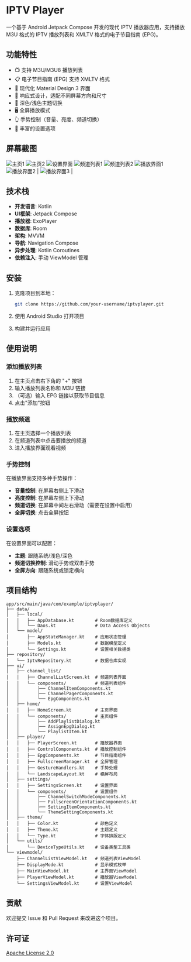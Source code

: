 # IPTV Player

一个基于 Android Jetpack Compose 开发的现代 IPTV 播放器应用，支持播放 M3U 格式的 IPTV 播放列表和 XMLTV 格式的电子节目指南 (EPG)。

## 功能特性

- 📺 支持 M3U/M3U8 播放列表
- 📋 电子节目指南 (EPG) 支持 XMLTV 格式
- 🎨 现代化 Material Design 3 界面
- 📱 响应式设计，适配不同屏幕方向和尺寸
- 🌙 深色/浅色主题切换
- 🖥️ 全屏播放模式
- 👆 手势控制（音量、亮度、频道切换）
- 🔧 丰富的设置选项

## 屏幕截图

![主页1](screenshots/home1.png)
![主页2](screenshots/home2.png)
![设置界面](screenshots/setting.png)
![频道列表1](screenshots/channels.png) 
![频道列表2](screenshots/epg.png)
![播放界面1](screenshots/player1.png)
![播放界面2](screenshots/player2.png) |
![播放界面3](screenshots/player3.png) |

## 技术栈

- **开发语言**: Kotlin
- **UI框架**: Jetpack Compose
- **播放器**: ExoPlayer
- **数据库**: Room
- **架构**: MVVM
- **导航**: Navigation Compose
- **异步处理**: Kotlin Coroutines
- **依赖注入**: 手动 ViewModel 管理

## 安装

1. 克隆项目到本地：
   ```bash
   git clone https://github.com/your-username/iptvplayer.git
   ```

2. 使用 Android Studio 打开项目

3. 构建并运行应用

## 使用说明

### 添加播放列表

1. 在主页点击右下角的 "+" 按钮
2. 输入播放列表名称和 M3U 链接
3. （可选）输入 EPG 链接以获取节目信息
4. 点击"添加"按钮

### 播放频道

1. 在主页选择一个播放列表
2. 在频道列表中点击要播放的频道
3. 进入播放界面观看视频

### 手势控制

在播放界面支持多种手势操作：

- **音量控制**: 在屏幕右侧上下滑动
- **亮度控制**: 在屏幕左侧上下滑动
- **频道切换**: 在屏幕中间左右滑动（需要在设置中启用）
- **全屏切换**: 点击全屏按钮

### 设置选项

在设置界面可以配置：

- **主题**: 跟随系统/浅色/深色
- **频道切换控制**: 滑动手势或双击手势
- **全屏方向**: 跟随系统或锁定横向

## 项目结构

```
app/src/main/java/com/example/iptvplayer/
├── data/
│   ├── local/          
│   │   ├── AppDatabase.kt        # Room数据库定义
│   │   └── Daos.kt               # Data Access Objects
│   └── model/          
│       ├── AppStateManager.kt    # 应用状态管理
│       ├── Models.kt             # 数据模型定义
│       └── Settings.kt           # 设置相关数据类
├── repository/         
│   └── IptvRepository.kt         # 数据仓库实现
├── ui/
│   ├── channel_list/   
│   │   ├── ChannelListScreen.kt  # 频道列表界面
│   │   └── components/           # 频道列表组件
│   │       ├── ChannelItemComponents.kt
│   │       ├── ChannelPagerComponents.kt
│   │       └── EpgComponents.kt
│   ├── home/           
│   │   ├── HomeScreen.kt         # 主页界面
│   │   └── components/           # 主页组件
│   │       ├── AddPlaylistDialog.kt
│   │       ├── AssignEpgDialog.kt
│   │       └── PlaylistItem.kt
│   ├── player/         
│   │   ├── PlayerScreen.kt       # 播放器界面
│   │   ├── ControlComponents.kt  # 播放控制组件
│   │   ├── EpgComponents.kt      # 节目指南组件
│   │   ├── FullscreenManager.kt  # 全屏管理
│   │   ├── GestureHandlers.kt    # 手势处理
│   │   └── LandscapeLayout.kt    # 横屏布局
│   ├── settings/       
│   │   ├── SettingsScreen.kt     # 设置界面
│   │   └── components/           # 设置组件
│   │       ├── ChannelSwitchModeComponents.kt
│   │       ├── FullscreenOrientationComponents.kt
│   │       ├── SettingItemComponents.kt
│   │       └── ThemeSettingComponents.kt
│   ├── theme/          
│   │   ├── Color.kt              # 颜色定义
│   │   ├── Theme.kt              # 主题定义
│   │   └── Type.kt               # 字体排版定义
│   └── utils/          
│       └── DeviceTypeUtils.kt    # 设备类型工具类
└── viewmodel/          
    ├── ChannelListViewModel.kt   # 频道列表ViewModel
    ├── DisplayMode.kt            # 显示模式枚举
    ├── MainViewModel.kt          # 主界面ViewModel
    ├── PlayerViewModel.kt        # 播放器ViewModel
    └── SettingsViewModel.kt      # 设置ViewModel
```

## 贡献

欢迎提交 Issue 和 Pull Request 来改进这个项目。

## 许可证

[Apache License 2.0](LICENSE)
